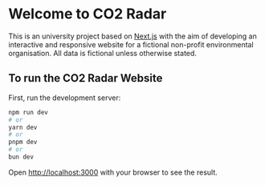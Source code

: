 # Welcome to CO2 Radar

This is an university project based on [Next.js](https://nextjs.org/) with the aim of developing an interactive and responsive website for a fictional non-profit environmental organisation. All data is fictional unless otherwise stated. 

## To run the CO2 Radar Website

First, run the development server:

```bash
npm run dev
# or
yarn dev
# or
pnpm dev
# or
bun dev
```

Open [http://localhost:3000](http://localhost:3000) with your browser to see the result.


